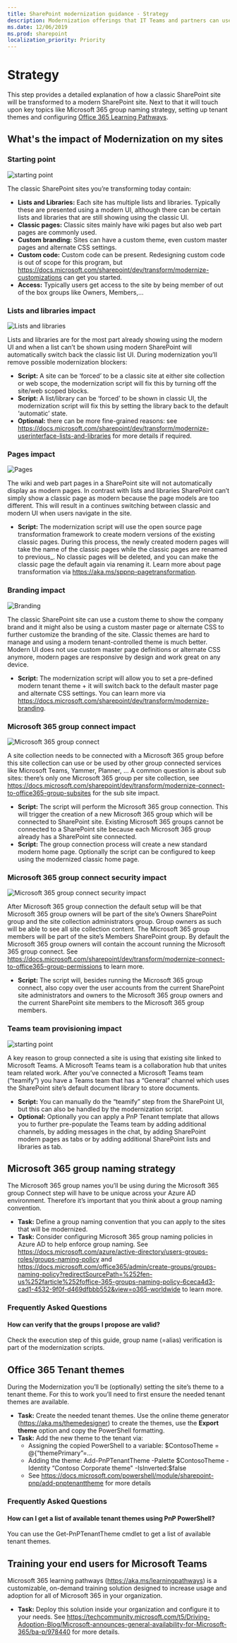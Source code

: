 ```yaml
---
title: SharePoint modernization guidance - Strategy
description: Modernization offerings that IT Teams and partners can use with their customers - strategy step
ms.date: 12/06/2019
ms.prod: sharepoint
localization_priority: Priority
---
```


# Strategy

This step provides a detailed explanation of how a classic SharePoint site will be transformed to a modern SharePoint site. Next to that it will touch upon key topics like Microsoft 365 group naming strategy, setting up tenant themes and configuring [Office 365 Learning Pathways](https://aka.ms/learningpathways).

## What's the impact of Modernization on my sites

### Starting point

![starting point](media/modernize/teamwork_impact_1.png)

The classic SharePoint sites you’re transforming today contain:

- **Lists and Libraries:** Each site has multiple lists and libraries. Typically these are presented using a modern UI, although there can be certain lists and libraries that are still showing using the classic UI.
- **Classic pages:** Classic sites mainly have wiki pages but also web part pages are commonly used.
- **Custom branding:** Sites can have a custom theme, even custom master pages and alternate CSS settings.
- **Custom code:** Custom code can be present. Redesigning custom code is out of scope for this program, but https://docs.microsoft.com/sharepoint/dev/transform/modernize-customizations can get you started.
- **Access:** Typically users get access to the site by being member of out of the box groups like Owners, Members,…

### Lists and libraries impact

![Lists and libraries](media/modernize/teamwork_impact_2.png)

Lists and libraries are for the most part already showing using the modern UI and when a list can’t be shown using modern SharePoint will automatically switch back the classic list UI. During modernization you’ll remove possible modernization blockers:

- **Script:** A site can be ‘forced’ to be a classic site at either site collection or web scope, the modernization script will fix this by turning off the site/web scoped blocks.
- **Script:** A list/library can be ‘forced’ to be shown in classic UI, the modernization script will fix this by setting the library back to the default ‘automatic’ state.
- **Optional:** there can be more fine-grained reasons: see https://docs.microsoft.com/sharepoint/dev/transform/modernize-userinterface-lists-and-libraries for more details if required.

### Pages impact

![Pages](media/modernize/teamwork_impact_3.png)

The wiki and web part pages in a SharePoint site will not automatically display as modern pages. In contrast with lists and libraries SharePoint can’t simply show a classic page as modern because the page models are too different. This will result in a continues switching between classic and modern UI when users navigate in the site.

- **Script:** The modernization script will use the open source page transformation framework to create modern versions of the existing classic pages. During this process, the newly created modern pages will take the name of the classic pages while the classic pages are renamed to previous_. No classic pages will be deleted, and you can make the classic page the default again via renaming it. Learn more about page transformation via https://aka.ms/sppnp-pagetransformation.

### Branding impact

![Branding](media/modernize/teamwork_impact_4.png)

The classic SharePoint site can use a custom theme to show the company brand and it might also be using a custom master page or alternate CSS to further customize the branding of the site. Classic themes are hard to manage and using a modern tenant-controlled theme is much better. Modern UI does not use custom master page definitions or alternate CSS anymore, modern pages are responsive by design and work great on any device.

- **Script:** The modernization script will allow you to set a pre-defined modern tenant theme + it will switch back to the default master page and alternate CSS settings. You can learn more via https://docs.microsoft.com/sharepoint/dev/transform/modernize-branding.

### Microsoft 365 group connect impact

![Microsoft 365 group connect](media/modernize/teamwork_impact_5.png)

A site collection needs to be connected with a Microsoft 365 group before this site collection can use or be used by other group connected services like Microsoft Teams, Yammer, Planner, … A common question is about sub sites: there’s only one Microsoft 365 group per site collection, see https://docs.microsoft.com/sharepoint/dev/transform/modernize-connect-to-office365-group-subsites for the sub site impact.

- **Script:** The script will perform the Microsoft 365 group connection. This will trigger the creation of a new Microsoft 365 group which will be connected to SharePoint site. Existing Microsoft 365 groups cannot be connected to a SharePoint site because each Microsoft 365 group already has a SharePoint site connected.
- **Script:** The group connection process will create a new standard modern home page. Optionally the script can be configured to keep using the modernized classic home page.

### Microsoft 365 group connect security impact

![Microsoft 365 group connect security impact](media/modernize/teamwork_impact_6.png)

After Microsoft 365 group connection the default setup will be that Microsoft 365 group owners will be part of the site’s Owners SharePoint group and the site collection administrators group. Group owners as such will be able to see all site collection content. The Microsoft 365 group members will be part of the site’s Members SharePoint group. By default the Microsoft 365 group owners will contain the account running the Microsoft 365 group connect. See https://docs.microsoft.com/sharepoint/dev/transform/modernize-connect-to-office365-group-permissions to learn more.

- **Script:** The script will, besides running the Microsoft 365 group connect, also copy over the user accounts from the current SharePoint site administrators and owners to the Microsoft 365 group owners and the current SharePoint site members to the Microsoft 365 group members.

### Teams team provisioning impact

![starting point](media/modernize/teamwork_impact_7.png)

A key reason to group connected a site is using that existing site linked to Microsoft Teams. A Microsoft Teams team is a collaboration hub that unites team related work. After you’ve connected a Microsoft Teams team (“teamify”) you have a Teams team that has a “General” channel which uses the SharePoint site’s default document library to store documents.

- **Script:** You can manually do the “teamify” step from the SharePoint UI, but this can also be handled by the modernization script.
- **Optional:** Optionally you can apply a PnP Tenant template that allows you to further pre-populate the Teams team by adding additional channels, by adding messages in the chat, by adding SharePoint modern pages as tabs or by adding additional SharePoint lists and libraries as tab.

## Microsoft 365 group naming strategy

The Microsoft 365 group names you’ll be using during the Microsoft 365 group Connect step will have to be unique across your Azure AD environment. Therefore it’s important that you think about a group naming convention.

- **Task:** Define a group naming convention that you can apply to the sites that will be modernized.
- **Task:** Consider configuring Microsoft 365 group naming policies in Azure AD to help enforce group naming. See https://docs.microsoft.com/azure/active-directory/users-groups-roles/groups-naming-policy and https://docs.microsoft.com/office365/admin/create-groups/groups-naming-policy?redirectSourcePath=%252fen-us%252farticle%252foffice-365-groups-naming-policy-6ceca4d3-cad1-4532-9f0f-d469dfbbb552&view=o365-worldwide to learn more.

### Frequently Asked Questions

#### How can verify that the groups I propose are valid?

Check the execution step of this guide, group name (=alias) verification is part of the modernization scripts.

## Office 365 Tenant themes

During the Modernization you’ll be (optionally) setting the site’s theme to a tenant theme. For this to work you’ll need to first ensure the needed tenant themes are available.

- **Task:** Create the needed tenant themes. Use the online theme generator (https://aka.ms/themedesigner) to create the themes, use the **Export theme** option and copy the PowerShell formatting.
- **Task:** Add the new theme to the tenant via:
  - Assigning the copied PowerShell to a variable: $ContosoTheme = @{“themePrimary”=…
  - Adding the theme: Add-PnPTenantTheme -Palette $ContosoTheme -Identity “Contoso Corporate theme" -IsInverted:$false 
  - See https://docs.microsoft.com/powershell/module/sharepoint-pnp/add-pnptenanttheme for more details

### Frequently Asked Questions

#### How can I get a list of available tenant themes using PnP PowerShell?

You can use the Get-PnPTenantTheme cmdlet to get a list of available tenant themes.

## Training your end users for Microsoft Teams

Microsoft 365 learning pathways (https://aka.ms/learningpathways) is a customizable, on-demand training solution designed to increase usage and adoption for all of Microsoft 365 in your organization.

- **Task:** Deploy this solution inside your organization and configure it to your needs. See https://techcommunity.microsoft.com/t5/Driving-Adoption-Blog/Microsoft-announces-general-availability-for-Microsoft-365/ba-p/978440 for more details.
